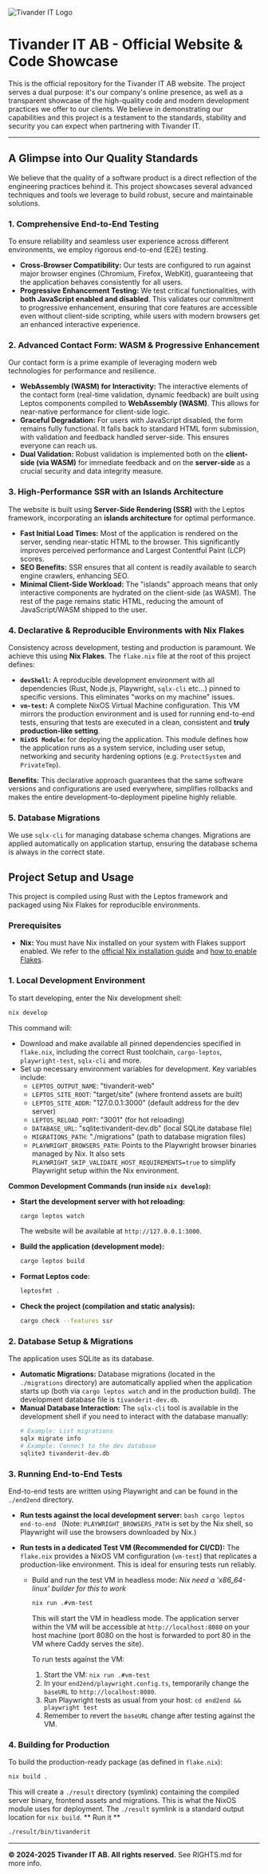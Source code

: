 ![Tivander IT Logo](public/TivanderIT.png)

# Tivander IT AB - Official Website & Code Showcase

This is the official repository for the Tivander IT AB website. The project serves a dual purpose: it's our company's online presence, as well as a transparent showcase of the high-quality code and modern development practices we offer to our clients. We believe in demonstrating our capabilities and this project is a testament to the standards, stability and security you can expect when partnering with Tivander IT.

---
## A Glimpse into Our Quality Standards

We believe that the quality of a software product is a direct reflection of the engineering practices behind it. This project showcases several advanced techniques and tools we leverage to build robust, secure and maintainable solutions.

### 1. Comprehensive End-to-End Testing

To ensure reliability and seamless user experience across different environments, we employ rigorous end-to-end (E2E) testing.

*   **Cross-Browser Compatibility:** Our tests are configured to run against major browser engines (Chromium, Firefox, WebKit), guaranteeing that the application behaves consistently for all users.
*   **Progressive Enhancement Testing:** We test critical functionalities, with **both JavaScript enabled and disabled**. This validates our commitment to progressive enhancement, ensuring that core features are accessible even without client-side scripting, while users with modern browsers get an enhanced interactive experience.

### 2. Advanced Contact Form: WASM & Progressive Enhancement

Our contact form is a prime example of leveraging modern web technologies for performance and resilience.

*   **WebAssembly (WASM) for Interactivity:** The interactive elements of the contact form (real-time validation, dynamic feedback) are built using Leptos components compiled to **WebAssembly (WASM)**. This allows for near-native performance for client-side logic.
*   **Graceful Degradation:** For users with JavaScript disabled, the form remains fully functional. It falls back to standard HTML form submission, with validation and feedback handled server-side. This ensures everyone can reach us.
*   **Dual Validation:** Robust validation is implemented both on the **client-side (via WASM)** for immediate feedback and on the **server-side** as a crucial security and data integrity measure.

### 3. High-Performance SSR with an Islands Architecture

The website is built using **Server-Side Rendering (SSR)** with the Leptos framework, incorporating an **islands architecture** for optimal performance.

*   **Fast Initial Load Times:** Most of the application is rendered on the server, sending near-static HTML to the browser. This significantly improves perceived performance and Largest Contentful Paint (LCP) scores.
*   **SEO Benefits:** SSR ensures that all content is readily available to search engine crawlers, enhancing SEO.
*   **Minimal Client-Side Workload:** The "islands" approach means that only interactive components are hydrated on the client-side (as WASM). The rest of the page remains static HTML, reducing the amount of JavaScript/WASM shipped to the user.

### 4. Declarative & Reproducible Environments with Nix Flakes

Consistency across development, testing and production is paramount. We achieve this using **Nix Flakes**. The `flake.nix` file at the root of this project defines:

*   **`devShell`:** A reproducible development environment with all dependencies (Rust, Node.js, Playwright, `sqlx-cli` etc...) pinned to specific versions. This eliminates "works on my machine" issues.
*   **`vm-test`:** A complete NixOS Virtual Machine configuration. This VM mirrors the production environment and is used for running end-to-end tests, ensuring that tests are executed in a clean, consistent and **truly production-like setting**.
*   **`NixOS Module`:** for deploying the application. This module defines how the application runs as a system service, including user setup, networking and security hardening options (e.g. `ProtectSystem` and `PrivateTmp`).

**Benefits:** This declarative approach guarantees that the same software versions and configurations are used everywhere, simplifies rollbacks and makes the entire development-to-deployment pipeline highly reliable.

### 5. Database Migrations

We use `sqlx-cli` for managing database schema changes. Migrations are applied automatically on application startup, ensuring the database schema is always in the correct state.

## Project Setup and Usage

This project is compiled using Rust with the Leptos framework and packaged using Nix Flakes for reproducible environments.

### Prerequisites

*   **Nix:** You must have Nix installed on your system with Flakes support enabled. We refer to the [official Nix installation guide](https://nixos.org/download.html) and [how to enable Flakes](https://nixos.wiki/wiki/Flakes#Enable_flakes).

### 1. Local Development Environment

To start developing, enter the Nix development shell:

```bash
nix develop
```

This command will:
*   Download and make available all pinned dependencies specified in `flake.nix`, including the correct Rust toolchain, `cargo-leptos`, `playwright-test`, `sqlx-cli` and more.
*   Set up necessary environment variables for development. Key variables include:
    *   `LEPTOS_OUTPUT_NAME`: "tivanderit-web"
    *   `LEPTOS_SITE_ROOT`: "target/site" (where frontend assets are built)
    *   `LEPTOS_SITE_ADDR`: "127.0.0.1:3000" (default address for the dev server)
    *   `LEPTOS_RELOAD_PORT`: "3001" (for hot reloading)
    *   `DATABASE_URL`: "sqlite:tivanderit-dev.db" (local SQLite database file)
    *   `MIGRATIONS_PATH`: "./migrations" (path to database migration files)
    *   `PLAYWRIGHT_BROWSERS_PATH`: Points to the Playwright browser binaries managed by Nix. It also sets `PLAYWRIGHT_SKIP_VALIDATE_HOST_REQUIREMENTS=true` to simplify Playwright setup within the Nix environment.

**Common Development Commands (run inside `nix develop`):**

*   **Start the development server with hot reloading:**
    ```bash
    cargo leptos watch
    ```
    The website will be available at `http://127.0.0.1:3000`.

*   **Build the application (development mode):**
    ```bash
    cargo leptos build
    ```

*   **Format Leptos code:**
    ```bash
    leptosfmt .
    ```

*   **Check the project (compilation and static analysis):**
    ```bash
    cargo check --features ssr
    ```

### 2. Database Setup & Migrations

The application uses SQLite as its database.

*   **Automatic Migrations:** Database migrations (located in the `./migrations` directory) are automatically applied when the application starts up (both via `cargo leptos watch` and in the production build). The development database file is `tivanderit-dev.db`.
*   **Manual Database Interaction:** The `sqlx-cli` tool is available in the development shell if you need to interact with the database manually:
    ```bash
    # Example: List migrations
    sqlx migrate info
    # Example: Connect to the dev database
    sqlite3 tivanderit-dev.db
    ```

### 3. Running End-to-End Tests

End-to-end tests are written using Playwright and can be found in the `./end2end` directory.

*   **Run tests against the local development server:**
        ```bash
        cargo leptos end-to-end
        ```
    (Note: `PLAYWRIGHT_BROWSERS_PATH` is set by the Nix shell, so Playwright will use the browsers downloaded by Nix.)

*   **Run tests in a dedicated Test VM (Recommended for CI/CD):**
    The `flake.nix` provides a NixOS VM configuration (`vm-test`) that replicates a production-like environment. This is ideal for ensuring tests run reliably.
    *  Build and run the test VM in headless mode: *Nix need a 'x86_64-linux' builder for this to work*
        ```bash
        nix run .#vm-test
        ```
        This will start the VM in headless mode. The application server within the VM will be accessible at `http://localhost:8080` on your host machine (port 8080 on the host is forwarded to port 80 in the VM where Caddy serves the site).

        To run tests against the VM:
        1. Start the VM: `nix run .#vm-test`
        2. In your `end2end/playwright.config.ts`, temporarily change the `baseURL` to `http://localhost:8080`.
        3. Run Playwright tests as usual from your host: `cd end2end && playwright test`
        4. Remember to revert the `baseURL` change after testing against the VM.

### 4. Building for Production

To build the production-ready package (as defined in `flake.nix`):

```bash
nix build .
```
This will create a `./result` directory (symlink) containing the compiled server binary, frontend assets and migrations. This is what the NixOS module uses for deployment. The `./result` symlink is a standard output location for `nix build`.
** Run it **
```bash
./result/bin/tivanderit
```

---
**© 2024-2025 Tivander IT AB. All rights reserved.**
See RIGHTS.md for more info.
